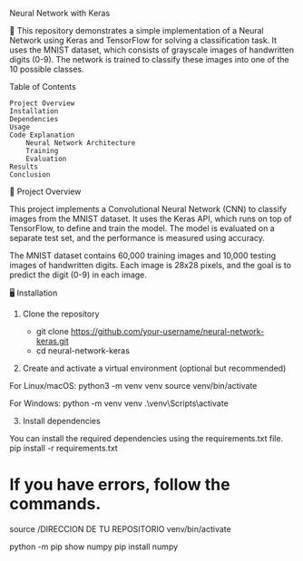 Neural Network with Keras

📌 This repository demonstrates a simple implementation of a Neural Network using Keras and TensorFlow for solving a classification task. It uses the MNIST dataset, which consists of grayscale images of handwritten digits (0-9). The network is trained to classify these images into one of the 10 possible classes.

Table of Contents

    Project Overview
    Installation
    Dependencies
    Usage
    Code Explanation
        Neural Network Architecture
        Training
        Evaluation
    Results
    Conclusion

🚀 Project Overview

This project implements a Convolutional Neural Network (CNN) to classify images from the MNIST dataset. It uses the Keras API, which runs on top of TensorFlow, to define and train the model. The model is evaluated on a separate test set, and the performance is measured using accuracy.

The MNIST dataset contains 60,000 training images and 10,000 testing images of handwritten digits. Each image is 28x28 pixels, and the goal is to predict the digit (0-9) in each image.

🖥️ Installation
1. Clone the repository
   - git clone https://github.com/your-username/neural-network-keras.git
   - cd neural-network-keras

2. Create and activate a virtual environment (optional but recommended)

For Linux/macOS:
python3 -m venv venv
source venv/bin/activate

For Windows:
python -m venv venv
.\venv\Scripts\activate

3. Install dependencies

You can install the required dependencies using the requirements.txt file.
pip install -r requirements.txt



# If you have errors, follow the commands.

source /DIRECCION DE TU REPOSITORIO venv/bin/activate

python -m pip show numpy
pip install numpy





